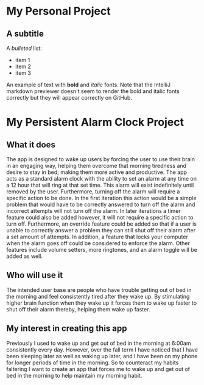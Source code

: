# My Personal Project

## A subtitle

A *bulleted* list:
- item 1
- item 2
- item 3

An example of text with **bold** and *italic* fonts.  Note that the IntelliJ markdown previewer doesn't seem to render 
the bold and italic fonts correctly but they will appear correctly on GitHub.

# My Persistent Alarm Clock Project

## What it does

The app is designed to wake up users by forcing the user to use their brain in an engaging way,
helping them overcome that morning tiredness and desire to stay in bed; making them more active
and productive.
The app acts as a standard alarm clock 
with the ability to set an alarm at any time on a 12 hour that will ring at that set time.
This alarm will exist indefinitely until removed by the user. Furthermore, turning off the alarm
will require a specific action to be done. In the first iteration this action would be a simple 
problem that would have to be correctly answered to turn off the alarm and incorrect attempts will 
not turn off the alarm. In later iterations a timer feature could also be added however,
it will not require a specific action to turn off. Furthermore, an override feature could be added 
so that if a user is unable to correctly answer a problem they can still shut off their alarm after
a set amount of attempts. In addition, a feature that locks your computer when the alarm goes off
could be considered to enforce the alarm. Other features include volume setters, 
more ringtones, and an alarm toggle will be added as well. 

## Who will use it

The intended user base are people who have trouble getting out of bed in the morning and feel
consistently tired after they wake up. By stimulating higher brain function when they wake up it 
forces them to wake up faster to shut off their alarm thereby, helping them wake up faster.

## My interest in creating this app

Previously I used to wake up and get out of bed in the morning at 6:00am consistently every day. However,
over the fall term I have noticed that I have been sleeping later as well as waking up later, and I have
been on my phone for longer periods of time in the morning. So to counteract my habits faltering I
want to create an app that forces me to wake up and get out of bed in the morning to help maintain 
my morning habit.